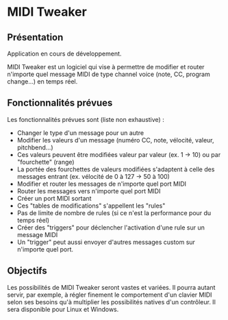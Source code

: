 # MIDI Tweaker

## Présentation

Application en cours de développement.

MIDI Tweaker est un logiciel qui vise à permettre de modifier et router n'importe quel message MIDI de type channel voice (note, CC, program change...) en temps réel.

## Fonctionnalités prévues

Les fonctionnalités prévues sont (liste non exhaustive) :

- Changer le type d'un message pour un autre
- Modifier les valeurs d'un message (numéro CC, note, vélocité, valeur, pitchbend...)
- Ces valeurs peuvent être modifiées valeur par valeur (ex. 1 -> 10) ou par "fourchette" (range)
- La portée des fourchettes de valeurs modifiées s'adaptent à celle des messages entrant (ex. vélocité de 0 à 127 -> 50 à 100)
- Modifier et router les messages de n'importe quel port MIDI
- Router les messages vers n'importe quel port MIDI
- Créer un port MIDI sortant
- Ces "tables de modifications" s'appellent les "rules"
- Pas de limite de nombre de rules (si ce n'est la performance pour du temps réel)
- Créer des "triggers" pour déclencher l'activation d'une rule sur un message MIDI
- Un "trigger" peut aussi envoyer d'autres messages custom sur n'importe quel port.

## Objectifs

Les possibilités de MIDI Tweaker seront vastes et variées.
Il pourra autant servir, par exemple, à régler finement le comportement d'un clavier MIDI selon ses besoins qu'à multiplier les possibilités natives d'un contrôleur.
Il sera disponible pour Linux et Windows.

